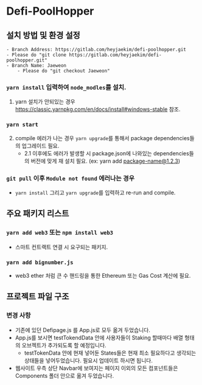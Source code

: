 # Defi-PoolHopper

## 설치 방법 및 환경 설정
    - Branch Address: https://gitlab.com/heyjaekim/defi-poolhopper.git
    - Please do "git clone https://gitlab.com/heyjaekim/defi-poolhopper.git"
    - Branch Name: Jaeweon
        - Please do "git checkout Jaeweon"

### `yarn install` 입력하여 `node_modles`를 설치.
1. yarn 설치가 안되있는 경우 https://classic.yarnpkg.com/en/docs/install#windows-stable 참조.
### `yarn start`
2. compile 에러가 나는 경우 `yarn upgrade`를 통해서 package dependencies들의 업그레이드 필요.
    - 2.1 이후에도 에러가 발생할 시 package.json에 나와있는 dependencies들의 버전에 맞게 재 설치 필요. (ex: yarn add package-name@1.2.3)

### `git pull` 이후 `Module not found` 에러나는 경우
- `yarn install` 그리고 `yarn upgrade`를 입력하고 re-run and compile.

## 주요 패키지 리스트
### `yarn add web3` 또는 `npm install web3`
- 스마트 컨트랙트 연결 시 요구되는 패키지.
### `yarn add bignumber.js`
- web3 ether 처럼 큰 수 핸드링을 통한 Ethereum 또는 Gas Cost 계산에 필요.


## 프로젝트 파일 구조

### 변경 사항
- 기존에 있던 Defipage.js 를 App.js로 모두 옮겨 두었습니다.
- App.js를 보시면 testTokendData 안에 사용자들이 Staking 할때마다 배열 형태의 오브젝트가 추가되도록 할 예정입니다.
    - testTokenData 안에 현재 넣어둔 States들은 현재 최소 필요하다고 생각되는 상태들을 넣어두었습니다. 필요시 업데이트 하시면 됩니다.
- 웹사이트 우측 상단 Navbar에 보여지는 페이지 이외의 모든 컴포넌트들은 Components 폴더 안으로 옮겨 두었습니다.
